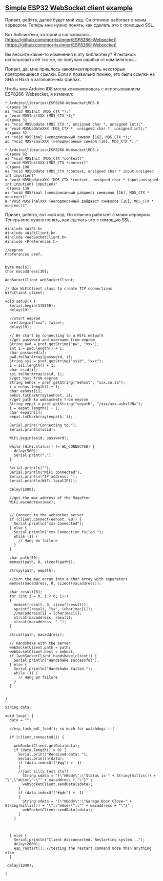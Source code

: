 ## [Simple ESP32 WebSocket client example](https://www.esp32.com/viewtopic.php?f=19&t=3269&p=16083&hilit=websocket#p16083)

Привет, ребята, далее будет мой код. Он отлично работает с моим сервером. Теперь мне нужно понять, как сделать это с помощью SSL.

Вот библиотека, которой я пользовался...
[https://github.com/morrissinger/ESP8266-Websocket](https://github.com/morrissinger/ESP8266-Websocket)

Вы вносите какие-то изменения в эту библиотеку?
Я пытаюсь использовать её так же, но получаю ошибки от компилятора...

Привет, да, мне пришлось закомментировать некоторые повторяющиеся ссылки. Если я правильно помню, это были ссылки на SHA и Hash в заголовочных файлах.

Чтобы моя Arduino IDE могла компилировать с использованием ESP8266-Websocket, я изменил:

```
* Arduino\libraries\ESP8266-Websocket\MD5.h
-Строка 30
из "void MD5Init (MD5_CTX *);"
в "void MD5InitXXX (MD5_CTX *);"
-Строка 31
из "void MD5Update (MD5_CTX *, unsigned char *, unsigned int);"
в "void MD5UpdateXXX (MD5_CTX *, unsigned char *, unsigned int);"
-Строка 32
от "void MD5Final (неподписанный символ [16], MD5_CTX *);"
до "void MD5FinalXXX (неподписанный символ [16], MD5_CTX *);"

* Arduino\libraries\ESP8266-Websocket\MD5.c
-Строка 92
из "void MD5Init (MD5_CTX *context)"
в "void MD5InitXXX (MD5_CTX *context)"
-Строка 106
из "void MD5Update (MD5_CTX *context, unsigned char * input,unsigned int inputLen)"
в "void MD5UpdateXXX (MD5_CTX *context, unsigned char * input,unsigned int inputLen) inputLen)"
-Строка 139
из "void MD5Final (неподписанный дайджест символов [16], MD5_CTX * контекст)"
в "void MD5FinalXXX (неподписанный дайджест символов [16], MD5_CTX * контекст)"
```

Привет, ребята, вот мой код. Он отлично работает с моим сервером. Теперь мне нужно понять, как сделать это с помощью SSL.

```
#include <WiFi.h>
#include <WiFiClient.h>
#include <WebSocketClient.h>
#include <Preferences.h>

//eeprom
Preferences pref;


byte mac[6];
char macaddress[30];

WebSocketClient webSocketClient;

// Use WiFiClient class to create TCP connections
WiFiClient client;

void setup() {
  Serial.begin(115200);
  delay(10);

  //start eeprom
  pref.begin("xxx", false);
  delay(10);
  
  // We start by connecting to a WiFi network
  //get password and username from eeprom
  String pwd = pref.getString("pw", "xxx");
  int i = pwd.length() + 1;
  char password[i];
  pwd.toCharArray(password, i);
  String ssi = pref.getString("ssid", "xxx");
  i = ssi.length() + 1;
  char ssid[i];
  ssi.toCharArray(ssid, i);
  //get host from eeprom
  String eehos = pref.getString("eehost", "xxx.co.za");
  i = eehos.length() + 1;
  char eehost[i];
  eehos.toCharArray(eehost, i);
  //get path to websockets from eeprom
  String eepat = pref.getString("eepath", "/xxx/xxx.ashx?UN=");
  i = eepat.length() + 1;
  char eepath[i];
  eepat.toCharArray(eepath, i);

  Serial.print("Connecting to ");
  Serial.println(ssid);

  WiFi.begin(ssid, password);

  while (WiFi.status() != WL_CONNECTED) {
    delay(500);
    Serial.print(".");
  }

  Serial.println("");
  Serial.println("WiFi connected");
  Serial.println("IP address: ");
  Serial.println(WiFi.localIP());

  delay(1000);

  //get the mac address of the Magafter
  WiFi.macAddress(mac);


  // Connect to the websocket server
  if (client.connect(eehost, 80)) {
    Serial.println("xxx Connected");
  } else {
    Serial.println("xxx Connection failed.");
    while (1) {
      // Hang on failure
    }
  }

  char path[50];
  memset(path, 0, sizeof(path));

  strcpy(path, eepath);
  
  //turn the mac array into a char array with separators
  memset(macaddress, 0, sizeof(macaddress));

  char result[5];
  for (int i = 0; i < 6; i++)
  {
    memset(result, 0, sizeof(result));
    sprintf(result, "%x", (char)mac[i]);
    //macaddress[i] = (char)mac[i];
    strcat(macaddress, result);
    strcat(macaddress, "-");
  }

  strcat(path, macaddress);

  // Handshake with the server
  webSocketClient.path = path;
  webSocketClient.host = eehost;
  if (webSocketClient.handshake(client)) {
    Serial.println("Handshake successful");
  } else {
    Serial.println("Handshake failed.");
    while (1) {
      // Hang on failure
    }
  }


}

String data;

void loop() {
  data = "";

  //esp_task_wdt_feed(); so much for watchdogs :-(

  if (client.connected()) {

    webSocketClient.getData(data);
    if (data.length() > 0) {
      Serial.print("Received data: ");
      Serial.println(data);
      if (data.indexOf("#qq") > -1)
      {
      //just silly test stuff
        String sdata = "{\"mBody\":\"Status is-" + String(millis()) + "\",\"mUser\":\"" + macaddress + "\"}" ;
        webSocketClient.sendData(sdata);
      }
      if (data.indexOf("#gdc") > -1)
      {
        String sdata = "{\"mBody\":\"Garage Door Close-" + String(millis()) + "\",\"mUser\":\"" + macaddress + "\"}" ;
        webSocketClient.sendData(sdata);
      }
    }



  } else {
    Serial.println("Client disconnected. Restarting system...");
    delay(2000);
    esp_restart(); //testing the restart command more than anything else
  }

 delay(1000);

}
```


